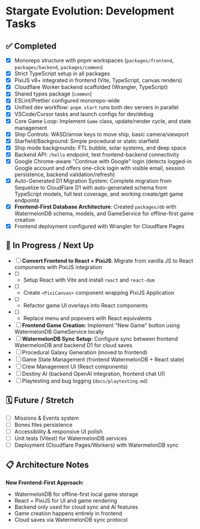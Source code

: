# Stargate Evolution: Development Tasks

## ✅ Completed
- [x] Monorepo structure with pnpm workspaces (`packages/frontend`, `packages/backend`, `packages/common`)
- [x] Strict TypeScript setup in all packages
- [x] PixiJS v8+ integrated in frontend (Vite, TypeScript, canvas renders)
- [x] Cloudflare Worker backend scaffolded (Wrangler, TypeScript)
- [x] Shared types package (`common`)
- [x] ESLint/Prettier configured monorepo-wide
- [x] Unified dev workflow: `pnpm start` runs both dev servers in parallel
- [x] VSCode/Cursor tasks and launch configs for dev/debug
- [x] Core Game Loop: Implement `Game` class, update/render cycle, and state management
- [x] Ship Controls: WASD/arrow keys to move ship, basic camera/viewport
- [x] Starfield/Background: Simple procedural or static starfield
- [x] Ship mode backgrounds: FTL bubble, solar systems, and deep space
- [x] Backend API: `/hello` endpoint, test frontend-backend connectivity
- [x] Google Chrome-aware "Continue with Google" login (detects logged-in Google account and offers one-click login with visible email, session persistence, backend validation/refresh)
- [x] Auto-Generated D1 Migration System: Complete migration from Sequelize to CloudFlare D1 with auto-generated schema from TypeScript models, full test coverage, and working create/get game endpoints
- [x] **Frontend-First Database Architecture**: Created `packages/db` with WatermelonDB schema, models, and GameService for offline-first game creation
- [x] Frontend deployment configured with Wrangler for Cloudflare Pages

## 🚧 In Progress / Next Up
- [ ] **Convert Frontend to React + PixiJS**: Migrate from vanilla JS to React components with PixiJS integration
- [ ]    - Setup React with Vite and install `react` and `react-dom`
- [ ]    - Create `<PixiCanvas>` component wrapping PixiJS Application
- [ ]    - Refactor game UI overlays into React components
- [ ]    - Replace menu and popovers with React equivalents
- [ ] **Frontend Game Creation**: Implement "New Game" button using WatermelonDB GameService locally
- [ ] **WatermelonDB Sync Setup**: Configure sync between frontend WatermelonDB and backend D1 for cloud saves
- [ ] Procedural Galaxy Generation (moved to frontend)
- [ ] Game State Management (frontend WatermelonDB + React state)
- [ ] Crew Management UI (React components)
- [ ] Destiny AI (backend OpenAI integration, frontend chat UI)
- [ ] Playtesting and bug logging (`docs/playtesting.md`)

## 🗓️ Future / Stretch
- [ ] Missions & Events system
- [ ] Bones files persistence
- [ ] Accessibility & responsive UI polish
- [ ] Unit tests (Vitest) for WatermelonDB services
- [ ] Deployment (Cloudflare Pages/Workers) with WatermelonDB sync

## 📋 Architecture Notes
**New Frontend-First Approach:**
- WatermelonDB for offline-first local game storage
- React + PixiJS for UI and game rendering
- Backend only used for cloud sync and AI features
- Game creation happens entirely in frontend
- Cloud saves via WatermelonDB sync protocol 
